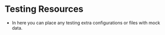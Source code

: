 # Testing Resources
* In here you can place any testing extra configurations or files with mock data.
